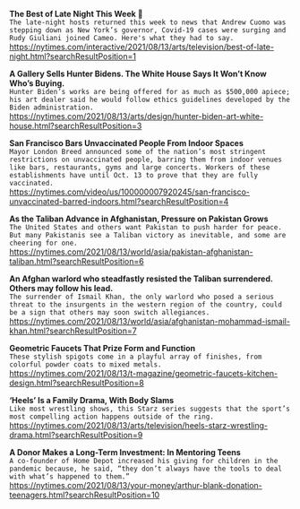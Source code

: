 **The Best of Late Night This Week 🌙**\
`The late-night hosts returned this week to news that Andrew Cuomo was stepping down as New York’s governor, Covid-19 cases were surging and Rudy Giuliani joined Cameo. Here's what they had to say.`\
https://nytimes.com/interactive/2021/08/13/arts/television/best-of-late-night.html?searchResultPosition=1

**A Gallery Sells Hunter Bidens. The White House Says It Won’t Know Who’s Buying.**\
`Hunter Biden’s works are being offered for as much as $500,000 apiece; his art dealer said he would follow ethics guidelines developed by the Biden administration.`\
https://nytimes.com/2021/08/13/arts/design/hunter-biden-art-white-house.html?searchResultPosition=3

**San Francisco Bars Unvaccinated People From Indoor Spaces**\
`Mayor London Breed announced some of the nation’s most stringent restrictions on unvaccinated people, barring them from indoor venues like bars, restaurants, gyms and large concerts. Workers of these establishments have until Oct. 13 to prove that they are fully vaccinated.`\
https://nytimes.com/video/us/100000007920245/san-francisco-unvaccinated-barred-indoors.html?searchResultPosition=4

**As the Taliban Advance in Afghanistan, Pressure on Pakistan Grows**\
`The United States and others want Pakistan to push harder for peace. But many Pakistanis see a Taliban victory as inevitable, and some are cheering for one.`\
https://nytimes.com/2021/08/13/world/asia/pakistan-afghanistan-taliban.html?searchResultPosition=6

**An Afghan warlord who steadfastly resisted the Taliban surrendered. Others may follow his lead.**\
`The surrender of Ismail Khan, the only warlord who posed a serious threat to the insurgents in the western region of the country, could be a sign that others may soon switch allegiances.`\
https://nytimes.com/2021/08/13/world/asia/afghanistan-mohammad-ismail-khan.html?searchResultPosition=7

**Geometric Faucets That Prize Form and Function**\
`These stylish spigots come in a playful array of finishes, from colorful powder coats to mixed metals.`\
https://nytimes.com/2021/08/13/t-magazine/geometric-faucets-kitchen-design.html?searchResultPosition=8

**‘Heels’ Is a Family Drama, With Body Slams**\
`Like most wrestling shows, this Starz series suggests that the sport’s most compelling action happens outside of the ring.`\
https://nytimes.com/2021/08/13/arts/television/heels-starz-wrestling-drama.html?searchResultPosition=9

**A Donor Makes a Long-Term Investment: In Mentoring Teens**\
`A co-founder of Home Depot increased his giving for children in the pandemic because, he said, “they don’t always have the tools to deal with what’s happened to them.”`\
https://nytimes.com/2021/08/13/your-money/arthur-blank-donation-teenagers.html?searchResultPosition=10

